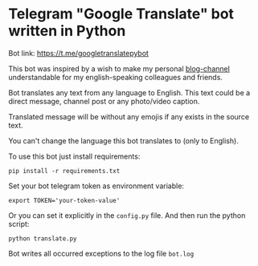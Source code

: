 # Telegram "Google Translate" bot written in Python

Bot link: https://t.me/googletranslatepybot

This bot was inspired by a wish to make my personal [blog-channel](https://t.me/maxtacu_blog) understandable 
for my english-speaking colleagues and friends. 

Bot translates any text from any language to English. This text could be a 
direct message, channel post or any photo/video caption. 

Translated message will be without any emojis if any exists in the source text.

You can't change the language this bot translates to (only to English). 

To use this bot just install requirements:
```
pip install -r requirements.txt
```
Set your bot telegram token as environment variable:
```
export TOKEN='your-token-value'
```
Or you can set it explicitly in the `config.py` file.
And then run the python script:
```
python translate.py
```
Bot writes all occurred exceptions to the log file `bot.log`